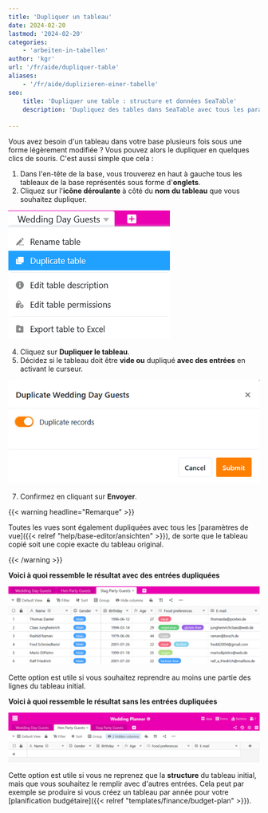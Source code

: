 ```yaml
---
title: 'Dupliquer un tableau'
date: 2024-02-20
lastmod: '2024-02-20'
categories:
    - 'arbeiten-in-tabellen'
author: 'kgr'
url: '/fr/aide/dupliquer-table'
aliases:
    - '/fr/aide/duplizieren-einer-tabelle'
seo:
    title: 'Dupliquer une table : structure et données SeaTable'
    description: 'Dupliquez des tables dans SeaTable avec tous les paramètres : copiez la structure ou les entrées pour la planification ou les budgets.'

---
```


Vous avez besoin d'un tableau dans votre base plusieurs fois sous une forme légèrement modifiée ? Vous pouvez alors le dupliquer en quelques clics de souris. C'est aussi simple que cela :

1. Dans l'en-tête de la base, vous trouverez en haut à gauche tous les tableaux de la base représentés sous forme d'**onglets**.
2. Cliquez sur l'**icône déroulante** à côté du **nom du tableau** que vous souhaitez dupliquer.

![Dupliquer la structure du tableau](images/Tabellenstruktur-duplizieren.png)

4. Cliquez sur **Dupliquer le tableau**.
5. Décidez si le tableau doit être **vide ou** dupliqué **avec des entrées** en activant le curseur.

![Dialogue de la boîte de dialogue : Dupliquer les entrées si le tableau est dupliqué](images/Dialog-Eintraege-duplizieren-wenn-Tabelle-dupliziert-wird.png)

7. Confirmez en cliquant sur **Envoyer**.

{{< warning  headline="Remarque" >}}

Toutes les vues sont également dupliquées avec tous les [paramètres de vue]({{< relref "help/base-editor/ansichten" >}}), de sorte que le tableau copié soit une copie exacte du tableau original.

{{< /warning >}}

**Voici à quoi ressemble le résultat avec des entrées dupliquées**

![Tableau dupliqué avec des entrées dupliquées](images/Duplizierte-Tabelle-mit-duplizierten-Eintraegen.png)

Cette option est utile si vous souhaitez reprendre au moins une partie des lignes du tableau initial.

**Voici à quoi ressemble le résultat sans les entrées dupliquées**

![Tableaux vides dupliqués](images/Leere-duplizierte-Tabellen.png)

Cette option est utile si vous ne reprenez que la **structure** du tableau initial, mais que vous souhaitez le remplir avec d'autres entrées. Cela peut par exemple se produire si vous créez un tableau par année pour votre [planification budgétaire]({{< relref "templates/finance/budget-plan" >}}).
